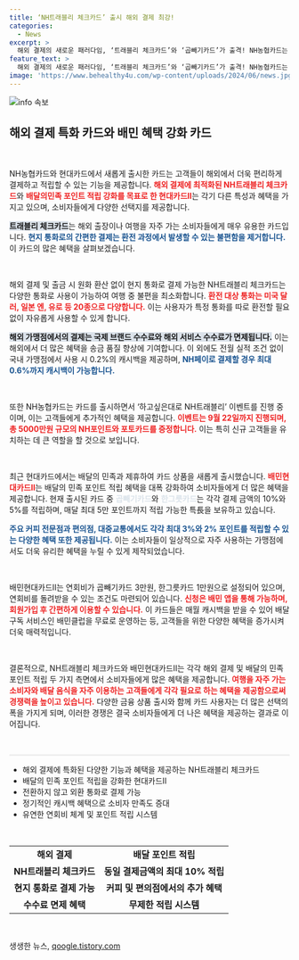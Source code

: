 ```yaml
---
title: ‘NH트래블리 체크카드’ 출시 해외 결제 최강!
categories:
  - News
excerpt: >
  해외 결제의 새로운 패러다임, ‘트래블리 체크카드’와 ‘곱빼기카드’가 출격! NH농협카드는 환전 없이 현지 통화로 결제 가능한 체크카드를 출시하고, 현대카드는 배달의 민족 포인트 적립을 대폭 강화한 카드를 선보입니다. 금융 혜택을 놓치지 마세요!
feature_text: >
  해외 결제의 새로운 패러다임, ‘트래블리 체크카드’와 ‘곱빼기카드’가 출격! NH농협카드는 환전 없이 현지 통화로 결제 가능한 체크카드를 출시하고, 현대카드는 배달의 민족 포인트 적립을 대폭 강화한 카드를 선보입니다. 금융 혜택을 놓치지 마세요!
image: 'https://www.behealthy4u.com/wp-content/uploads/2024/06/news.jpg'
---
```


<p><img src="https://www.behealthy4u.com/wp-content/uploads/2024/06/news.jpg" alt="info 속보" /></p>

<h2 data-ke-size="size26">해외 결제 특화 카드와 배민 혜택 강화 카드</h2>

<p data-ke-size="size16">&nbsp;</p>

<p>NH농협카드와 현대카드에서 새롭게 출시한 카드는 고객들이 해외에서 더욱 편리하게 결제하고 적립할 수 있는 기능을 제공합니다. <b><span style="color: #ee2323;">해외 결제에 최적화된 NH트래블리 체크카드</span></b>와 <b><span style="color: #ee2323;">배달의민족 포인트 적립 강화를 목표로 한 현대카드Ⅱ</span></b>는 각기 다른 특성과 혜택을 가지고 있으며, 소비자들에게 다양한 선택지를 제공합니다. </p>

<p><b><span style="background-color: #21538527;">트래블리 체크카드</span></b>는 해외 출장이나 여행을 자주 가는 소비자들에게 매우 유용한 카드입니다. <b><span style="color: #1a5490;">현지 통화로의 간편한 결제는 환전 과정에서 발생할 수 있는 불편함을 제거합니다.</span></b> 이 카드의 많은 혜택을 살펴보겠습니다.</p>

<p data-ke-size="size16">&nbsp;</p>

<p>해외 결제 및 출금 시 원화 환산 없이 현지 통화로 결제 가능한 NH트래블리 체크카드는 다양한 통화로 사용이 가능하여 여행 중 불편을 최소화합니다. <b><span style="color: #ee2323;">환전 대상 통화는 미국 달러, 일본 엔, 유로 등 20종으로 다양합니다.</span></b> 이는 사용자가 특정 통화를 따로 환전할 필요 없이 자유롭게 사용할 수 있게 합니다. </p>

<p><b><span style="background-color: #21538527;">해외 가맹점에서의 결제는 국제 브랜드 수수료와 해외 서비스 수수료가 면제됩니다.</span></b> 이는 해외에서 더 많은 혜택을 송금 품질 향상에 기여합니다. 이 외에도 전월 실적 조건 없이 국내 가맹점에서 사용 시 0.2%의 캐시백을 제공하며, <b><span style="color: #1a5490;">NH페이로 결제할 경우 최대 0.6%까지 캐시백이 가능합니다.</span></b></p>

<p data-ke-size="size16">&nbsp;</p>

<p>또한 NH농협카드는 카드를 출시하면서 ‘하고싶은대로 NH트래블리’ 이벤트를 진행 중이며, 이는 고객들에게 추가적인 혜택을 제공합니다. <b><span style="color: #ee2323;">이벤트는 9월 22일까지 진행되며, 총 5000만원 규모의 NH포인트와 포토카드를 증정합니다.</span></b> 이는 특히 신규 고객들을 유치하는 데 큰 역할을 할 것으로 보입니다.</p>

<p data-ke-size="size16">&nbsp;</p>

<p>최근 현대카드에서는 배달의 민족과 제휴하여 카드 상품을 새롭게 출시했습니다. <b><span style="color: #ee2323;">배민현대카드Ⅱ</span></b>는 배달의 민족 포인트 적립 혜택을 대폭 강화하여 소비자들에게 더 많은 혜택을 제공합니다. 현재 출시된 카드 중 <b><span style="color: #21538527;">곱빼기카드</span></b>와 <b><span style="color: #21538527;">한그릇카드</span></b>는 각각 결제 금액의 10%와 5%를 적립하며, 매달 최대 5만 포인트까지 적립 가능한 특長을 보유하고 있습니다.</p>

<p><b><span style="color: #1a5490;">주요 커피 전문점과 편의점, 대중교통에서도 각각 최대 3%와 2% 포인트를 적립할 수 있는 다양한 혜택 또한 제공됩니다.</span></b> 이는 소비자들이 일상적으로 자주 사용하는 가맹점에서도 더욱 유리한 혜택을 누릴 수 있게 제작되었습니다.</p>

<p data-ke-size="size16">&nbsp;</p>

<p>배민현대카드Ⅱ는 연회비가 곱빼기카드 3만원, 한그릇카드 1만원으로 설정되어 있으며, 연회비를 돌려받을 수 있는 조건도 마련되어 있습니다. <b><span style="color: #ee2323;">신청은 배민 앱을 통해 가능하며, 회원가입 후 간편하게 이용할 수 있습니다.</span></b> 이 카드들은 매월 캐시백을 받을 수 있어 배달 구독 서비스인 배민클럽을 무료로 운영하는 등, 고객들을 위한 다양한 혜택을 증가시켜 더욱 매력적입니다.</p>

<p data-ke-size="size16">&nbsp;</p>

<p>결론적으로, NH트래블리 체크카드와 배민현대카드Ⅱ는 각각 해외 결제 및 배달의 민족 포인트 적립 두 가지 측면에서 소비자들에게 많은 혜택을 제공합니다. <b><span style="color: #ee2323;">여행을 자주 가는 소비자와 배달 음식을 자주 이용하는 고객들에게 각각 필요로 하는 혜택을 제공함으로써 경쟁력을 높이고 있습니다.</span></b> 다양한 금융 상품 출시와 함께 카드 사용자는 더 많은 선택의 폭을 가지게 되며, 이러한 경쟁은 결국 소비자들에게 더 나은 혜택을 제공하는 결과로 이어집니다. </p>

<p data-ke-size="size16">&nbsp;</p>

<hr style="height: 3px; border: none; background-color: #eee;"/>

<ul>
<li>해외 결제에 특화된 다양한 기능과 혜택을 제공하는 NH트래블리 체크카드</li>
<li>배달의 민족 포인트 적립을 강화한 현대카드Ⅱ</li>
<li>전환하지 않고 외환 통화로 결제 가능</li>
<li>정기적인 캐시백 혜택으로 소비자 만족도 증대</li>
<li>유연한 연회비 체계 및 포인트 적립 시스템</li>
</ul>

<p data-ke-size="size16">&nbsp;</p>

<table style="width: 100%; border-collapse: collapse;">
<tr>
<td style="text-align: center; height: 17px;"><b>해외 결제</b></td>
<td style="text-align: center; height: 17px;"><b>배달 포인트 적립</b></td>
</tr>
<tr>
<td style="text-align: center; height: 17px;"><b>NH트래블리 체크카드</b></td>
<td style="text-align: center; height: 17px;"><b>동일 결제금액의 최대 10% 적립</b></td>
</tr>
<tr>
<td style="text-align: center; height: 17px;"><b>현지 통화로 결제 가능</b></td>
<td style="text-align: center; height: 17px;"><b>커피 및 편의점에서의 추가 혜택</b></td>
</tr>
<tr>
<td style="text-align: center; height: 17px;"><b>수수료 면제 혜택</b></td>
<td style="text-align: center; height: 17px;"><b>무제한 적립 시스템</b></td>
</tr>
</table>

<p data-ke-size="size16">&nbsp;</p>
생생한 뉴스, <a href="https://qoogle.tistory.com" rel="dofollow">qoogle.tistory.com</a>


